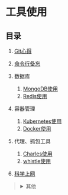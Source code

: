 # 工具使用

## 目录
1. [Git心得](./Git心得/README.md)
2. [命令行备忘](./命令行备忘/README.md)
3. 数据库

    1. [MongoDB使用](./MongoDB使用/README.md)
    2. [Redis使用](./Redis使用/README.md)
4. 容器管理

    1. [Kubernetes使用](./Kubernetes使用/README.md)
    2. [Docker使用](./Docker使用/README.md)
5. 代理、抓包工具

    1. [Charles使用](./Charles使用/README.md)
    2. [whistle使用](./whistle使用/README.md)
6. [科学上网](./科学上网/README.md)

><details>
><summary>其他</summary>
>
>1. [IDEs设置](./IDEs设置/README.md)
>2. [Google搜索技巧](./Google搜索技巧/README.md)
></details>
